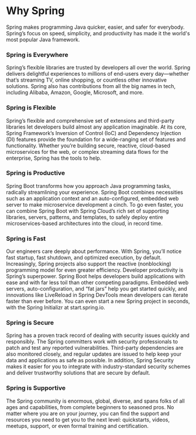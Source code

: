 # Why Spring

Spring makes programming Java quicker, easier, and safer for everybody. Spring’s focus on speed, simplicity, and productivity has made it the world's most popular Java framework.

### Spring is Everywhere

Spring’s flexible libraries are trusted by developers all over the world. Spring delivers delightful experiences to millions of end-users every day—whether that’s streaming TV, online shopping, or countless other innovative solutions. Spring also has contributions from all the big names in tech, including Alibaba, Amazon, Google, Microsoft, and more.

### Spring is Flexible

Spring’s flexible and comprehensive set of extensions and third-party libraries let developers build almost any application imaginable. At its core, Spring Framework’s Inversion of Control (IoC) and Dependency Injection (DI) features provide the foundation for a wide-ranging set of features and functionality. Whether you’re building secure, reactive, cloud-based microservices for the web, or complex streaming data flows for the enterprise, Spring has the tools to help.

### Spring is Productive

Spring Boot transforms how you approach Java programming tasks, radically streamlining your experience. Spring Boot combines necessities such as an application context and an auto-configured, embedded web server to make microservice development a cinch. To go even faster, you can combine Spring Boot with Spring Cloud’s rich set of supporting libraries, servers, patterns, and templates, to safely deploy entire microservices-based architectures into the cloud, in record time.

### Spring is Fast

Our engineers care deeply about performance. With Spring, you’ll notice fast startup, fast shutdown, and optimized execution, by default. Increasingly, Spring projects also support the reactive (nonblocking) programming model for even greater efficiency. Developer productivity is Spring’s superpower. Spring Boot helps developers build applications with ease and with far less toil than other competing paradigms. Embedded web servers, auto-configuration, and “fat jars” help you get started quickly, and innovations like LiveReload in Spring DevTools mean developers can iterate faster than ever before. You can even start a new Spring project in seconds, with the Spring Initializr at start.spring.io.


### Spring is Secure

Spring has a proven track record of dealing with security issues quickly and responsibly. The Spring committers work with security professionals to patch and test any reported vulnerabilities. Third-party dependencies are also monitored closely, and regular updates are issued to help keep your data and applications as safe as possible. In addition, Spring Security makes it easier for you to integrate with industry-standard security schemes and deliver trustworthy solutions that are secure by default.



### Spring is Supportive

The Spring community is enormous, global, diverse, and spans folks of all ages and capabilities, from complete beginners to seasoned pros. No matter where you are on your journey, you can find the support and resources you need to get you to the next level: quickstarts, videos, meetups, support, or even formal training and certification.

